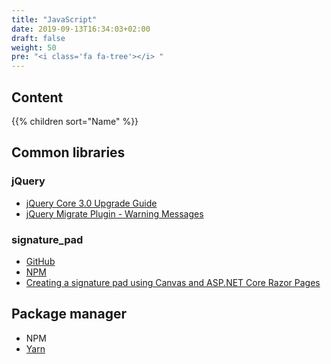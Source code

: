 ```yaml
---
title: "JavaScript"
date: 2019-09-13T16:34:03+02:00
draft: false
weight: 50
pre: "<i class='fa fa-tree'></i> "
---
```


## Content

{{% children sort="Name" %}}

## Common libraries

### jQuery

- [jQuery Core 3.0 Upgrade Guide](https://jquery.com/upgrade-guide/3.0/#jquery-core-3-0-upgrade-guide)
- [jQuery Migrate Plugin - Warning Messages](https://github.com/jquery/jquery-migrate/blob/master/warnings.md)

### signature_pad

- [GitHub](https://github.com/szimek/signature_pad)
- [NPM](https://www.npmjs.com/package/signature_pad)
- [Creating a signature pad using Canvas and ASP.​NET Core Razor Pages](https://asp.net-hacker.rocks/2018/06/05/signature-pad.html)

## Package manager

- NPM
- [Yarn](https://yarnpkg.com/)

